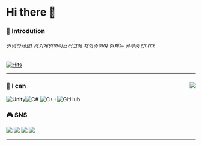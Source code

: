 # Hi there 👋

### 🦕 Introdution

###### 안녕하세요! 경기게임마이스터고에 재학중이며 현재는 공부중입니다.

[![Hits](https://hits.seeyoufarm.com/api/count/incr/badge.svg?url=https%3A%2F%2Fgithub.com%2Fehdbs28&count_bg=%23394DF5&title_bg=%235886FF&icon=iconify.svg&icon_color=%23FFFFFF&title=hits&edge_flat=false)](https://hits.seeyoufarm.com)


---


<div align="center">
  
</div>
 
<img align="right" src="https://github-readme-stats.vercel.app/api?username=ehdbs28&show_icons=true&theme=flag-india"/>

<dic align="left">

</div>

### 🍳 I can

![Unity](https://img.shields.io/badge/unity-%23000000.svg?style=for-the-badge&logo=unity&logoColor=white)![C#](https://img.shields.io/badge/c%23-%23239120.svg?style=for-the-badge&logo=c-sharp&logoColor=white)	![C++](https://img.shields.io/badge/c++-%2300599C.svg?style=for-the-badge&logo=c%2B%2B&logoColor=white)![GitHub](https://img.shields.io/badge/github-%23121011.svg?style=for-the-badge&logo=github&logoColor=white)

</div>

### 🎮 SNS

<a href="https://www.youtube.com/channel/UCTJ55O2NQrO8RFE7ThoKDqA"><img src="https://img.shields.io/badge/Youtube-e61919?style=flat-square&logo=Youtube&logoColor=FFFFF"/></a>
  <a href="http://ggm.gondr.net/user/profile/226"><img src="https://img.shields.io/badge/School-4285F4?style=flat-square&logo=Google Scholar&logoColor=FFFFFF"/></a>
  <a href="https://www.facebook.com/profile.php?id=100010137919669"><img src="https://img.shields.io/badge/Facebook-%231877F2.svg?style=for-the-badge&logo=Facebook&logoColor=white"/></a>
  <a href="https://www.instagram.com/whereis.stingray/"><img src="https://img.shields.io/badge/Instagram-%23E4405F.svg?style=for-the-badge&logo=Instagram&logoColor=white"/></a>
  
---

